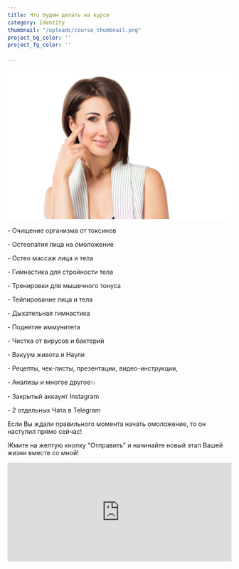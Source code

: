 ```yaml
---
title: Что будем делать на курсе
category: Identity
thumbnail: "/uploads/course_thumbnail.png"
project_bg_color: ''
project_fg_color: ''

---
```

![](/uploads/course.png)

\- Очищение организма от токсинов

\- Остеопатия лица на омоложение

\- Остео массаж лица и тела

\- Гимнастика для стройности тела

\- Тренировки для мышечного тонуса

\- Тейпирование лица и тела

\- Дыхательная гимнастика

\- Поднятие иммунитета

\- Чистка от вирусов и бактерий

\- Вакуум живота и Наули

\- Рецепты, чек-листы, презентации, видео-инструкции,

\- Анализы и многое другое💥

\- Закрытый аккаунт Instagram

\- 2 отдельных Чата в Telegram

Если Вы ждали правильного момента начать омоложение, то он наступил прямо сейчас! 

Жмите на желтую кнопку "Отправить" и начинайте новый этап Вашей жизни вместе со мной! 

<iframe src="https://promo-money.ru/quickpay/shop-widget?writer=seller&targets=%D0%A5%D0%BE%D1%87%D1%83%20%D0%BF%D1%80%D0%BE%D0%B9%D1%82%D0%B8%20%D0%BA%D1%83%D1%80%D1%81%20%D0%BE%D0%BC%D0%BE%D0%BB%D0%BE%D0%B6%D0%B5%D0%BD%D0%B8%D1%8F&targets-hint=&default-sum=4900&button-text=12&payment-type-choice=on&fio=on&phone=on&hint=&successURL=https%3A%2F%2Fsama-sebe-doctor.ml%2Fpayment-accepted%2F&quickpay=shop&account=410016189735528" width="100%" height="222" frameborder="0" allowtransparency="true" scrolling="no"></iframe>